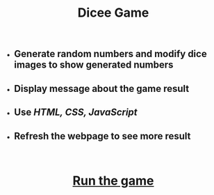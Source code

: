 <h1 align="center">Dicee Game</h1>
<br>
<ul>
 <li><h2>Generate random numbers and modify dice images to show generated numbers</h2></li>
 <li><h2>Display message about the game result</h2></li>
 <li><h2>Use <em>HTML, CSS, JavaScript</em></h2></li>
 <li><h2>Refresh the webpage to see more result</h2></li>
</ul>
<br>
<h1 align="center"><a target="_blank" href="https://raw.githack.com/jungheeyu/web-development/main/Dicee/dicee.html">Run the game</a></h1>
<br>
